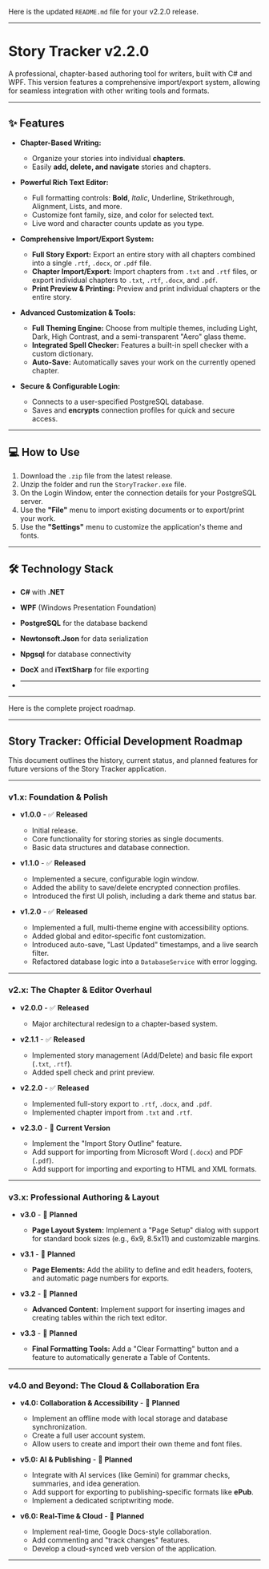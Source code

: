 Here is the updated `README.md` file for your v2.2.0 release.

***
# Story Tracker v2.2.0

A professional, chapter-based authoring tool for writers, built with C# and WPF. This version features a comprehensive import/export system, allowing for seamless integration with other writing tools and formats.

---
## ✨ Features

* **Chapter-Based Writing:**
    * Organize your stories into individual **chapters**.
    * Easily **add, delete, and navigate** stories and chapters.

* **Powerful Rich Text Editor:**
    * Full formatting controls: **Bold**, *Italic*, Underline, Strikethrough, Alignment, Lists, and more.
    * Customize font family, size, and color for selected text.
    * Live word and character counts update as you type.

* **Comprehensive Import/Export System:**
    * **Full Story Export:** Export an entire story with all chapters combined into a single `.rtf`, `.docx`, or `.pdf` file.
    * **Chapter Import/Export:** Import chapters from `.txt` and `.rtf` files, or export individual chapters to `.txt`, `.rtf`, `.docx`, and `.pdf`.
    * **Print Preview & Printing:** Preview and print individual chapters or the entire story.

* **Advanced Customization & Tools:**
    * **Full Theming Engine:** Choose from multiple themes, including Light, Dark, High Contrast, and a semi-transparent "Aero" glass theme.
    * **Integrated Spell Checker:** Features a built-in spell checker with a custom dictionary.
    * **Auto-Save:** Automatically saves your work on the currently opened chapter.

* **Secure & Configurable Login:**
    * Connects to a user-specified PostgreSQL database.
    * Saves and **encrypts** connection profiles for quick and secure access.

---
## 💻 How to Use

1.  Download the `.zip` file from the latest release.
2.  Unzip the folder and run the `StoryTracker.exe` file.
3.  On the Login Window, enter the connection details for your PostgreSQL server.
4.  Use the **"File"** menu to import existing documents or to export/print your work.
5.  Use the **"Settings"** menu to customize the application's theme and fonts.

---
## 🛠️ Technology Stack

* **C#** with **.NET**
* **WPF** (Windows Presentation Foundation)
* **PostgreSQL** for the database backend
* **Newtonsoft.Json** for data serialization
* **Npgsql** for database connectivity
* **DocX** and **iTextSharp** for file exporting

* ----------------------------------------------------------

***

Here is the complete project roadmap.

***
## **Story Tracker: Official Development Roadmap**

This document outlines the history, current status, and planned features for future versions of the Story Tracker application.

---
### **v1.x: Foundation & Polish**

* **v1.0.0** - ✅ **Released**
    * Initial release.
    * Core functionality for storing stories as single documents.
    * Basic data structures and database connection.

* **v1.1.0** - ✅ **Released**
    * Implemented a secure, configurable login window.
    * Added the ability to save/delete encrypted connection profiles.
    * Introduced the first UI polish, including a dark theme and status bar.

* **v1.2.0** - ✅ **Released**
    * Implemented a full, multi-theme engine with accessibility options.
    * Added global and editor-specific font customization.
    * Introduced auto-save, "Last Updated" timestamps, and a live search filter.
    * Refactored database logic into a `DatabaseService` with error logging.

---
### **v2.x: The Chapter & Editor Overhaul**

* **v2.0.0** - ✅ **Released**
    * Major architectural redesign to a chapter-based system.

* **v2.1.1** - ✅ **Released**
    * Implemented story management (Add/Delete) and basic file export (`.txt`, `.rtf`).
    * Added spell check and print preview.

* **v2.2.0** - ✅ **Released**
    * Implemented full-story export to `.rtf`, `.docx`, and `.pdf`.
    * Implemented chapter import from `.txt` and `.rtf`.

* **v2.3.0** - 🚧 **Current Version**
    * Implement the "Import Story Outline" feature.
    * Add support for importing from Microsoft Word (`.docx`) and PDF (`.pdf`).
    * Add support for importing and exporting to HTML and XML formats.

---
### **v3.x: Professional Authoring & Layout**

* **v3.0** - 📅 **Planned**
    * **Page Layout System:** Implement a "Page Setup" dialog with support for standard book sizes (e.g., 6x9, 8.5x11) and customizable margins.

* **v3.1** - 📅 **Planned**
    * **Page Elements:** Add the ability to define and edit headers, footers, and automatic page numbers for exports.

* **v3.2** - 📅 **Planned**
    * **Advanced Content:** Implement support for inserting images and creating tables within the rich text editor.

* **v3.3** - 📅 **Planned**
    * **Final Formatting Tools:** Add a "Clear Formatting" button and a feature to automatically generate a Table of Contents.

---
### **v4.0 and Beyond: The Cloud & Collaboration Era**

* **v4.0: Collaboration & Accessibility** - 📅 **Planned**
    * Implement an offline mode with local storage and database synchronization.
    * Create a full user account system.
    * Allow users to create and import their own theme and font files.

* **v5.0: AI & Publishing** - 📅 **Planned**
    * Integrate with AI services (like Gemini) for grammar checks, summaries, and idea generation.
    * Add support for exporting to publishing-specific formats like **ePub**.
    * Implement a dedicated scriptwriting mode.

* **v6.0: Real-Time & Cloud** - 📅 **Planned**
    * Implement real-time, Google Docs-style collaboration.
    * Add commenting and "track changes" features.
    * Develop a cloud-synced web version of the application.

***
